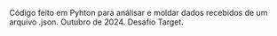Código feito em Pyhton para análisar e moldar dados recebidos de um arquivo .json. Outubro de 2024. Desafio Target.
